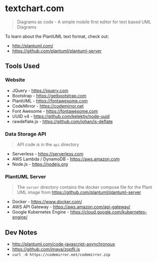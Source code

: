 # textchart.com

> Diagrams as code - A simple mobile first editor for text based UML Diagrams

To learn about the PlantUML text format, check out:

- http://plantuml.com/
- https://github.com/plantuml/plantuml-server


## Tools Used

### Website

- JQuery - https://jquery.com
- Bootstrap - https://getbootstrap.com
- PlantUML - https://fontawesome.com
- CodeMirror - https://codemirror.net
- Font Awesome - https://fontawesome.com
- UUID v4 - https://github.com/kelektiv/node-uuid
- rawdeflate.js - https://github.com/johan/js-deflate

### Data Storage API

> API code is in the `api` directory

- Serverless - https://serverless.com
- AWS Lambda / DynamoDB - https://aws.amazon.com
- Node.js - https://nodejs.org

### PlantUML Server

> The `server` directory contains the docker compose file for the Plant UML image
> from https://github.com/plantuml/plantuml-server

- Docker - https://www.docker.com/
- AWS API Gateway - https://aws.amazon.com/api-gateway/
- Google Kubernetes Engine - https://cloud.google.com/kubernetes-engine/


## Dev Notes

- http://plantuml.com/code-javascript-asynchronous
- https://github.com/imaya/zopfli.js
- `curl -O https://codemirror.net/codemirror.zip`
